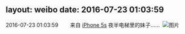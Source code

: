 layout: weibo
date: 2016-07-23 01:03:59
---
<meta name="referrer" content="no-referrer" />

2016-07-23 01:03:59  &nbsp;&nbsp;&nbsp;&nbsp;&nbsp;&nbsp; 来自 <a href="sinaweibo://customweibosource" rel="nofollow">iPhone 5s</a>
夜半电梯里的妹子…… ​​​
![图片](https://ww2.sinaimg.cn/large/6d2a6003jw1f636h1ut8zj20qo0zkqa6.jpg)
